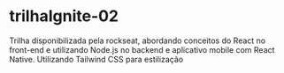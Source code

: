 # trilhaIgnite-02
Trilha disponibilizada pela rockseat, abordando conceitos do React no front-end e utilizando Node.js no backend e aplicativo mobile com React Native. Utilizando Tailwind CSS para estilização
